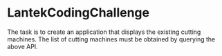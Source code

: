 # LantekCodingChallenge
The task is to create an application that displays the existing cutting machines. The list of cutting machines must be obtained by querying the above API.
